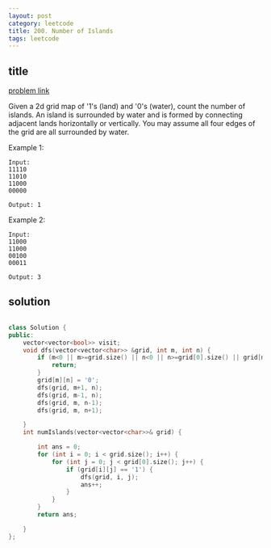 ```yaml
---
layout: post
category: leetcode
title: 200. Number of Islands
tags: leetcode
---
```


## title
[problem link](https://leetcode.com/problems/number-of-islands/description/)

Given a 2d grid map of '1's (land) and '0's (water), count the number of islands. An island is surrounded by water and is formed by connecting adjacent lands horizontally or vertically. You may assume all four edges of the grid are all surrounded by water.

Example 1:

	Input:
	11110
	11010
	11000
	00000
	
	Output: 1

Example 2:
	
	Input:
	11000
	11000
	00100
	00011
	
	Output: 3

## solution


```c++

class Solution {
public:
	vector<vector<bool>> visit;
	void dfs(vector<vector<char>> &grid, int m, int n) {
		if (m<0 || m>=grid.size() || n<0 || n>=grid[0].size() || grid[m][n] == '0') {
			return;
		}
		grid[m][n] = '0';
		dfs(grid, m+1, n);
		dfs(grid, m-1, n);
		dfs(grid, m, n-1);
		dfs(grid, m, n+1);

	}
	int numIslands(vector<vector<char>>& grid) {

		int ans = 0;
		for (int i = 0; i < grid.size(); i++) {
			for (int j = 0; j < grid[0].size(); j++) {
				if (grid[i][j] == '1') {
					dfs(grid, i, j);
					ans++;
				}
			}
		}
		return ans;

	}
};
```